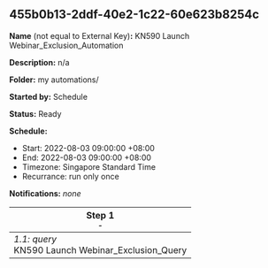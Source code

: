 ## 455b0b13-2ddf-40e2-1c22-60e623b8254c

**Name** (not equal to External Key)**:** KN590 Launch Webinar_Exclusion_Automation

**Description:** n/a

**Folder:** my automations/

**Started by:** Schedule

**Status:** Ready

**Schedule:**

* Start: 2022-08-03 09:00:00 +08:00
* End: 2022-08-03 09:00:00 +08:00
* Timezone: Singapore Standard Time
* Recurrance: run only once

**Notifications:** _none_


| Step 1<br>_<small>-</small>_ |
| --- |
| _1.1: query_<br>KN590 Launch Webinar­_Exclusion_Query |
